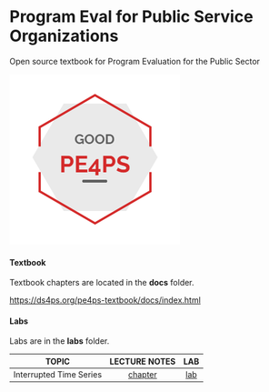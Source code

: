 # Program Eval for Public Service Organizations 

Open source textbook for Program Evaluation for the Public Sector

![](https://raw.githubusercontent.com/DS4PS/pe4ps/master/docs/images/logo-red.png)


#### Textbook 

Textbook chapters are located in the **docs** folder.

https://ds4ps.org/pe4ps-textbook/docs/index.html


#### Labs 

Labs are in the **labs** folder. 




TOPIC               |    LECTURE NOTES    |  LAB          |
--------------------| :-----------------: | :-----------: |
Interrupted Time Series  |  [chapter](https://ds4ps.org/pe4ps-textbook/docs/p-020-time-series.html)  |  [lab](https://ds4ps.org/pe4ps-textbook/labs/time-series-lab.html)  
